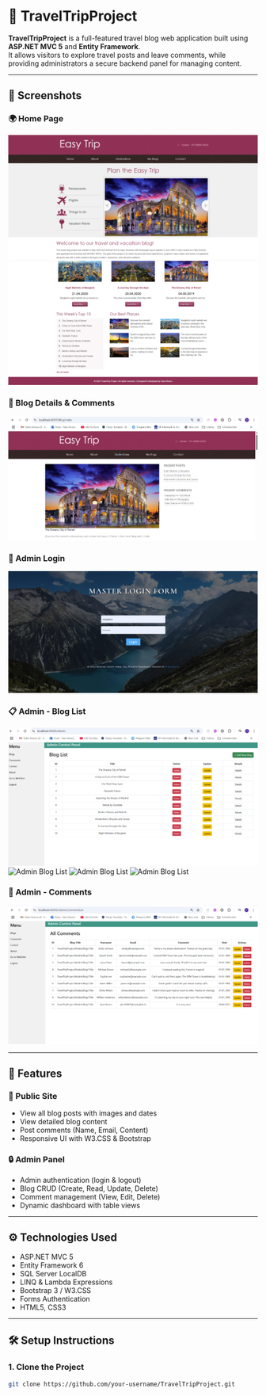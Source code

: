 # 🧳 TravelTripProject

**TravelTripProject** is a full-featured travel blog web application built using **ASP.NET MVC 5** and **Entity Framework**.  
It allows visitors to explore travel posts and leave comments, while providing administrators a secure backend panel for managing content.

---

## 📸 Screenshots

### 🌍 Home Page
![Home Page](screenshots/homepage01.png)
![Home Page](screenshots/homepage02.png)

### 📝 Blog Details & Comments
![Blog Details](screenshots/blog-details.png)

### 🔐 Admin Login
![Admin Login](screenshots/admin-login.png)

### 📋 Admin - Blog List
![Admin Blog List](screenshots/admin-blogs.png)
![Admin Blog List](screenshots/admin-blogs02.png)
![Admin Blog List](screenshots/admin-blogs03.png)
![Admin Blog List](screenshots/admin-blogs04.png)


### 💬 Admin - Comments
![Admin Comments](screenshots/admin-comments.png)

---

## 🚀 Features

### 🧭 Public Site
- View all blog posts with images and dates
- View detailed blog content
- Post comments (Name, Email, Content)
- Responsive UI with W3.CSS & Bootstrap

### 🔒 Admin Panel
- Admin authentication (login & logout)
- Blog CRUD (Create, Read, Update, Delete)
- Comment management (View, Edit, Delete)
- Dynamic dashboard with table views

---

## ⚙️ Technologies Used

- ASP.NET MVC 5
- Entity Framework 6
- SQL Server LocalDB
- LINQ & Lambda Expressions
- Bootstrap 3 / W3.CSS
- Forms Authentication
- HTML5, CSS3

---

## 🛠️ Setup Instructions

### 1. Clone the Project

```bash
git clone https://github.com/your-username/TravelTripProject.git
